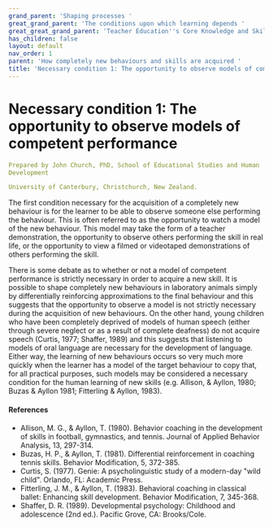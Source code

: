 ```yaml
---
grand_parent: 'Shaping processes '
great_grand_parent: 'The conditions upon which learning depends '
great_great_grand_parent: 'Teacher Education''s Core Knowledge and Skills.'
has_children: false
layout: default
nav_order: 1
parent: 'How completely new behaviours and skills are acquired '
title: 'Necessary condition 1: The opportunity to observe models of competent performance '
---
```

# Necessary condition 1: The opportunity to observe models of competent performance


```yaml
Prepared by John Church, PhD, School of Educational Studies and Human
Development

University of Canterbury, Christchurch, New Zealand.
```


The first condition necessary for the acquisition of a completely new
behaviour is for the learner to be able to observe someone else
performing the behaviour. This is often referred to as the opportunity
to watch a model of the new behaviour. This model may take the form of a
teacher demonstration, the opportunity to observe others performing the
skill in real life, or the opportunity to view a filmed or videotaped
demonstrations of others performing the skill.

There is some debate as to whether or not a model of competent
performance is strictly necessary in order to acquire a new skill. It is
possible to shape completely new behaviours in laboratory animals simply
by differentially reinforcing approximations to the final behaviour and
this suggests that the opportunity to observe a model is not strictly
necessary during the acquisition of new behaviours. On the other hand,
young children who have been completely deprived of models of human
speech (either through severe neglect or as a result of complete
deafness) do not acquire speech (Curtis, 1977; Shaffer, 1989) and this
suggests that listening to models of oral language are necessary for the
development of language. Either way, the learning of new behaviours
occurs so very much more quickly when the learner has a model of the
target behaviour to copy that, for all practical purposes, such models
may be considered a necessary condition for the human learning of new
skills (e.g. Allison, & Ayllon, 1980; Buzas & Ayllon 1981; Fitterling &
Ayllon, 1983).


#### References

-   Allison, M. G., & Ayllon, T. (1980). Behavior coaching in the
    development of skills in football, gymnastics, and tennis. Journal
    of Applied Behavior Analysis, 13, 297-314.
-   Buzas, H. P., & Ayllon, T. (1981). Differential reinforcement in
    coaching tennis skills. Behavior Modification, 5, 372-385.
-   Curtis, S. (1977). Genie: A psycholinguistic study of a modern-day
    "wild child". Orlando, FL: Academic Press.
-   Fitterling, J. M., & Ayllon, T. (1983). Behavioral coaching in
    classical ballet: Enhancing skill development. Behavior
    Modification, 7, 345-368.
-   Shaffer, D. R. (1989). Developmental psychology: Childhood and
    adolescence (2nd ed.). Pacific Grove, CA: Brooks/Cole.
